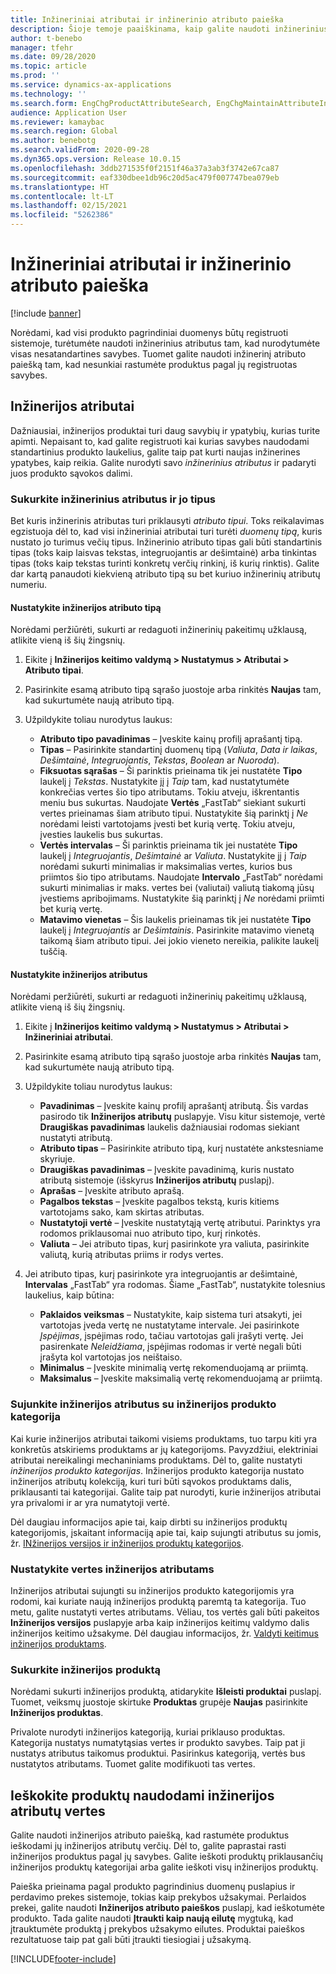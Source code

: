 ```yaml
---
title: Inžineriniai atributai ir inžinerinio atributo paieška
description: Šioje temoje paaiškinama, kaip galite naudoti inžinerinius atributus norėdami nurodyti visas nestandartines savybes ir užtikrinti, kad visi produkto pagrindiniai duomenys būtų registruoti sistemoje. Jis taip pat paaiškina, kaip galite naudoti inžinerinį atributo paiešką tam, kad nesunkiai rastumėte produktus pagal jų registruotas savybes.
author: t-benebo
manager: tfehr
ms.date: 09/28/2020
ms.topic: article
ms.prod: ''
ms.service: dynamics-ax-applications
ms.technology: ''
ms.search.form: EngChgProductAttributeSearch, EngChgMaintainAttributeInheritance, EngChgAttribute
audience: Application User
ms.reviewer: kamaybac
ms.search.region: Global
ms.author: benebotg
ms.search.validFrom: 2020-09-28
ms.dyn365.ops.version: Release 10.0.15
ms.openlocfilehash: 3ddb271535f0f2151f46a37a3ab3f3742e67ca87
ms.sourcegitcommit: eaf330dbee1db96c20d5ac479f007747bea079eb
ms.translationtype: HT
ms.contentlocale: lt-LT
ms.lasthandoff: 02/15/2021
ms.locfileid: "5262386"
---
```

# <a name="engineering-attributes-and-engineering-attribute-search"></a>Inžineriniai atributai ir inžinerinio atributo paieška

[!include [banner](../includes/banner.md)]

Norėdami, kad visi produkto pagrindiniai duomenys būtų registruoti sistemoje, turėtumėte naudoti inžinerinius atributus tam, kad nurodytumėte visas nesatandartines savybes. Tuomet galite naudoti inžinerinį atributo paiešką tam, kad nesunkiai rastumėte produktus pagal jų registruotas savybes.

## <a name="engineering-attributes"></a>Inžinerijos atributai

Dažniausiai, inžinerijos produktai turi daug savybių ir ypatybių, kurias turite apimti. Nepaisant to, kad galite registruoti kai kurias savybes naudodami standartinius produkto laukelius, galite taip pat kurti naujas inžinerines ypatybes, kaip reikia. Galite nurodyti savo *inžinerinius atributus* ir padaryti juos produkto sąvokos dalimi.

### <a name="create-engineering-attributes-and-attribute-types"></a>Sukurkite inžinerinius atributus ir jo tipus

Bet kuris inžinerinis atributas turi priklausyti *atributo tipui*. Toks reikalavimas egzistuoja dėl to, kad visi inžineriniai atributai turi turėti *duomenų tipą*, kuris nustato jo turimus večių tipus. Inžinerinio atributo tipas gali būti standartinis tipas (toks kaip laisvas tekstas, integruojantis ar dešimtainė) arba tinkintas tipas (toks kaip tekstas turinti konkretų verčių rinkinį, iš kurių rinktis). Galite dar kartą panaudoti kiekvieną atributo tipą su bet kuriuo inžinerinių atributų numeriu.

#### <a name="set-up-engineering-attribute-types"></a>Nustatykite inžinerijos atributo tipą

Norėdami peržiūrėti, sukurti ar redaguoti inžinerinių pakeitimų užklausą, atlikite vieną iš šių žingsnių.

1. Eikite į **Inžinerijos keitimo valdymą \> Nustatymus \> Atributai \> Atributo tipai**.
1. Pasirinkite esamą atributo tipą sąrašo juostoje arba rinkitės **Naujas** tam, kad sukurtumėte naują atributo tipą.
1. Užpildykite toliau nurodytus laukus:

    - **Atributo tipo pavadinimas** – Įveskite kainų profilį aprašantį tipą.
    - **Tipas** – Pasirinkite standartinį duomenų tipą (*Valiuta*, *Data ir laikas*, *Dešimtainė*, *Integruojantis*, *Tekstas*, *Boolean* ar *Nuoroda*).
    - **Fiksuotas sąrašas** – Ši parinktis prieinama tik jei nustatėte **Tipo** laukelį į *Tekstas*. Nustatykite jį į *Taip* tam, kad nustatytumėte konkrečias vertes šio tipo atributams. Tokiu atveju, iškrentantis meniu bus sukurtas. Naudojate **Vertės** „FastTab“ siekiant sukurti vertes prieinamas šiam atributo tipui. Nustatykite šią parinktį į *Ne* norėdami leisti vartotojams įvesti bet kurią vertę. Tokiu atveju, įvesties laukelis bus sukurtas.
    - **Vertės intervalas** – Ši parinktis prieinama tik jei nustatėte **Tipo** laukelį į *Integruojantis*, *Dešimtainė* ar *Valiuta*. Nustatykite jį į *Taip* norėdami sukurti minimalias ir maksimalias vertes, kurios bus priimtos šio tipo atributams. Naudojate **Intervalo** „FastTab“ norėdami sukurti minimalias ir maks. vertes bei (valiutai) valiutą tiakomą jūsų įvestiems apribojimams. Nustatykite šią parinktį į *Ne* norėdami priimti bet kurią vertę. 
    - **Matavimo vienetas** – Šis laukelis prieinamas tik jei nustatėte **Tipo** laukelį į *Integruojantis* ar *Dešimtainis*. Pasirinkite matavimo vienetą taikomą šiam atributo tipui. Jei jokio vieneto nereikia, palikite laukelį tuščią.

#### <a name="set-up-engineering-attributes"></a>Nustatykite inžinerijos atributus

Norėdami peržiūrėti, sukurti ar redaguoti inžinerinių pakeitimų užklausą, atlikite vieną iš šių žingsnių.

1. Eikite į **Inžinerijos keitimo valdymą \> Nustatymus \> Atributai \> Inžineriniai atributai**.
1. Pasirinkite esamą atributo tipą sąrašo juostoje arba rinkitės **Naujas** tam, kad sukurtumėte naują atributo tipą.
1. Užpildykite toliau nurodytus laukus:

    - **Pavadinimas** – Įveskite kainų profilį aprašantį atributą. Šis vardas pasirodo tik **Inžinerijos atributų** puslapyje. Visu kitur sistemoje, vertė **Draugiškas pavadinimas** laukelis dažniausiai rodomas siekiant nustatyti atributą.
    - **Atributo tipas** – Pasirinkite atributo tipą, kurį nustatėte ankstesniame skyriuje.
    - **Draugiškas pavadinimas** – Įveskite pavadinimą, kuris nustato atributą sistemoje (išskyrus **Inžinerijos atributų** puslapį). 
    - **Aprašas** – Įveskite atributo aprašą.
    - **Pagalbos tekstas** – Įveskite pagalbos tekstą, kuris kitiems vartotojams sako, kam skirtas atributas.
    - **Nustatytoji vertė** – Įveskite nustatytąją vertę atributui. Parinktys yra rodomos priklausomai nuo atributo tipo, kurį rinkotės.
    - **Valiuta** – Jei atributo tipas, kurį pasirinkote yra valiuta, pasirinkite valiutą, kurią atributas priims ir rodys vertes.

1. Jei atributo tipas, kurį pasirinkote yra integruojantis ar dešimtainė, **Intervalas** „FastTab“ yra rodomas. Šiame „FastTab“, nustatykite tolesnius laukelius, kaip būtina:

    - **Paklaidos veiksmas** – Nustatykite, kaip sistema turi atsakyti, jei vartotojas įveda vertę ne nustatytame intervale. Jei pasirinkote *Įspėjimas*, įspėjimas rodo, tačiau vartotojas gali įrašyti vertę. Jei pasirenkate *Neleidžiama*, įspėjimas rodomas ir vertė negali būti įrašyta kol vartotojas jos neištaiso.
    - **Minimalus** – Įveskite minimalią vertę rekomenduojamą ar priimtą.
    - **Maksimalus** – Įveskite maksimalią vertę rekomenduojamą ar priimtą.

### <a name="connect-engineering-attributes-to-an-engineering-product-category"></a>Sujunkite inžinerijos atributus su inžinerijos produkto kategorija

Kai kurie inžinerijos atributai taikomi visiems produktams, tuo tarpu kiti yra konkretūs atskiriems produktams ar jų kategorijoms. Pavyzdžiui, elektriniai atributai nereikalingi mechaniniams produktams. Dėl to, galite nustatyti *inžinerijos produkto kategorijas*. Inžinerijos produkto kategorija nustato inžinerijos atributų kolekciją, kuri turi būti sąvokos produktams dalis, priklausanti tai kategorijai. Galite taip pat nurodyti, kurie inžinerijos atributai yra privalomi ir ar yra numatytoji vertė.

Dėl daugiau informacijos apie tai, kaip dirbti su inžinerijos produktų kategorijomis, įskaitant informaciją apie tai, kaip sujungti atributus su jomis, žr.  [INžinerijos versijos ir inžinerijos produktų kategorijos](engineering-versions-product-category.md).

### <a name="set-values-for-engineering-attributes"></a>Nustatykite vertes inžinerijos atributams

Inžinerijos atributai sujungti su inžinerijos produkto kategorijomis yra rodomi, kai kuriate naują inžinerijos produktą paremtą ta kategorija. Tuo metu, galite nustatyti vertes atributams. Vėliau, tos vertės gali būti pakeitos **Inžinerijos versijos** puslapyje arba kaip inžinerijos keitimų valdymo dalis inžinerijos keitimo užsakyme. Dėl daugiau informacijos, žr. [Valdyti keitimus inžinerijos produktams](engineering-change-management.md).

### <a name="create-an-engineering-product"></a>Sukurkite inžinerijos produktą

Norėdami sukurti inžinerijos produktą, atidarykite **Išleisti produktai** puslapį. Tuomet, veiksmų juostoje skirtuke **Produktas** grupėje **Naujas** pasirinkite **Inžinerijos produktas**.

Privalote nurodyti inžinerijos kategoriją, kuriai priklauso produktas. Kategorija nustatys numatytąsias vertes ir produkto savybes. Taip pat ji nustatys atributus taikomus produktui. Pasirinkus kategoriją, vertės bus nustatytos atributams. Tuomet galite modifikuoti tas vertes.

## <a name="search-for-products-by-using-engineering-attribute-values"></a>Ieškokite produktų naudodami inžinerijos atributų vertes

Galite naudoti inžinerijos atributo paiešką, kad rastumėte produktus ieškodami jų inžinerijos atributų verčių. Dėl to, galite paprastai rasti inžinerijos produktus pagal jų savybes. Galite ieškoti produktų priklausančių inžinerijos produktų kategorijai arba galite ieškoti visų inžinerijos produktų.

Paieška prieinama pagal produkto pagrindinius duomenų puslapius ir perdavimo prekes sistemoje, tokias kaip prekybos užsakymai. Perlaidos prekei, galite naudoti **Inžinerijos atributo paieškos** puslapį, kad ieškotumėte produkto. Tada galite naudoti **Įtraukti kaip naują eilutę** mygtuką, kad įtrauktumėte produktą į prekybos užsakymo eilutes. Produktai paieškos rezultatuose taip pat gali būti įtraukti tiesiogiai į užsakymą.


[!INCLUDE[footer-include](../../includes/footer-banner.md)]